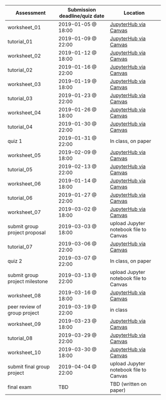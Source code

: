 | Assessment       | Submission deadline/quiz date | Location |
|------------------|------------------|----------|
| worksheet_01 | 2019-01-05 @ 18:00 | [JupyterHub via Canvas](https://canvas.ubc.ca/courses/19078/assignments) |
| tutorial_01 | 2019-01-09 @ 22:00 | [JupyterHub via Canvas](https://canvas.ubc.ca/courses/19078/assignments) |
| worksheet_02 | 2019-01-12 @ 18:00 | [JupyterHub via Canvas](https://canvas.ubc.ca/courses/19078/assignments) |
| tutorial_02 | 2019-01-16 @ 22:00 | [JupyterHub via Canvas](https://canvas.ubc.ca/courses/19078/assignments) |
| worksheet_03 | 2019-01-19 @ 18:00 | [JupyterHub via Canvas](https://canvas.ubc.ca/courses/19078/assignments) |
| tutorial_03 | 2019-01-23 @ 22:00 | [JupyterHub via Canvas](https://canvas.ubc.ca/courses/19078/assignments) |
| worksheet_04 | 2019-01-26 @ 18:00 | [JupyterHub via Canvas](https://canvas.ubc.ca/courses/19078/assignments) |
| tutorial_04 | 2019-01-30 @ 22:00 | [JupyterHub via Canvas](https://canvas.ubc.ca/courses/19078/assignments) |
| quiz 1 | 2019-01-31 @ 22:00 | In class, on paper |
| worksheet_05 | 2019-02-09 @ 18:00 | [JupyterHub via Canvas](https://canvas.ubc.ca/courses/19078/assignments) |
| tutorial_05 | 2019-02-13 @ 22:00 | [JupyterHub via Canvas](https://canvas.ubc.ca/courses/19078/assignments) |
| worksheet_06 | 2019-01-14 @ 18:00 | [JupyterHub via Canvas](https://canvas.ubc.ca/courses/19078/assignments) |
| tutorial_06 | 2019-01-27 @ 22:00 | [JupyterHub via Canvas](https://canvas.ubc.ca/courses/19078/assignments) |
| worksheet_07 | 2019-03-02 @ 18:00 | [JupyterHub via Canvas](https://canvas.ubc.ca/courses/19078/assignments) |
| submit group project proposal | 2019-03-03 @ 18:00 | upload Jupyter notebook file to Canvas |
| tutorial_07 | 2019-03-06 @ 22:00 | [JupyterHub via Canvas](https://canvas.ubc.ca/courses/19078/assignments) |
| quiz 2 | 2019-03-07 @ 22:00 | In class, on paper |
| submit group project milestone | 2019-03-13 @ 22:00 | upload Jupyter notebook file to Canvas |
| worksheet_08 | 2019-03-16 @ 18:00 | [JupyterHub via Canvas](https://canvas.ubc.ca/courses/19078/assignments) |
| peer review of group project | 2019-03-19 @ 22:00 | in class |
| worksheet_09 | 2019-03-23 @ 18:00 | [JupyterHub via Canvas](https://canvas.ubc.ca/courses/19078/assignments) |
| tutorial_08 | 2019-03-29 @ 22:00 | [JupyterHub via Canvas](https://canvas.ubc.ca/courses/19078/assignments) |
| worksheet_10 | 2019-03-30 @ 18:00 | [JupyterHub via Canvas](https://canvas.ubc.ca/courses/19078/assignments) |
| submit final group project | 2019-04-04 @ 22:00 | upload Jupyter notebook file to Canvas |
| final exam | TBD | TBD (written on paper) |
